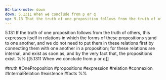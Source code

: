 ```yaml
---
BC-link-note: down
down: 5.1311 When we conclude from p or q
up: 5.13 That the truth of one proposition follows from the truth of other propositions
---
```

5.131 If the truth of one proposition follows from the truth of others, this expresses itself in relations in which the forms of these propositions stand to one another, and we do not need to put them in these relations first by connecting them with one another in a proposition; for these relations are internal, and exist as soon as, and by the very fact that, the propositions exist.
%%
[[5.1311 When we conclude from p or q]]

#truth #OneProposition #propositions #expression #relation #connexion #InternalRelation #existence #facts %%